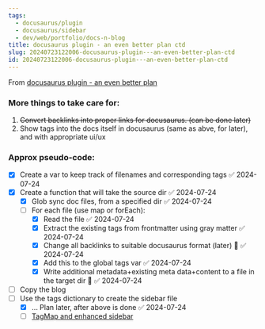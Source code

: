 ```yaml
---
tags:
  - docusaurus/plugin
  - docusaurus/sidebar
  - dev/web/portfolio/docs-n-blog
title: docusaurus plugin - an even better plan ctd
slug: 20240723122006-docusaurus-plugin---an-even-better-plan-ctd
id: 20240723122006-docusaurus-plugin---an-even-better-plan-ctd
---
```


From [docusaurus plugin - an even better plan](/docs/20240723003043-docusaurus-plugin---an-even-better-plan)
### More things to take care for:
1. ~~Convert backlinks into proper links for docusaurus. (can be done later)~~
2. Show tags into the docs itself in docusaurus (same as abve, for later), and with appropriate ui/ux

### Approx pseudo-code:
- [x] Create a var to keep track of filenames and corresponding tags ✅ 2024-07-24
- [x] Create  a function that will take the source dir ✅ 2024-07-24
	- [x] Glob sync doc files, from a specified dir ✅ 2024-07-24
	- [ ] For each file (use map or forEach):
		- [x] Read the file ✅ 2024-07-24
		- [x] Extract the existing tags from frontmatter using gray matter ✅ 2024-07-24
		- [x] Change all backlinks to suitable docusaurus format (later) 🔽 ✅ 2024-07-24
		- [x] Add this to the global tags var ✅ 2024-07-24
		- [x] Write additional metadata+existing meta data+content to a file in the target dir 🔺 ✅ 2024-07-24
- [ ] Copy the blog
- [ ] Use the tags dictionary to create the sidebar file
	- [x] ... Plan later, after above is done ✅ 2024-07-24
	- [ ] [TagMap and enhanced sidebar](/docs/20240724133308-tagmap-and-enhanced-sidebar)
